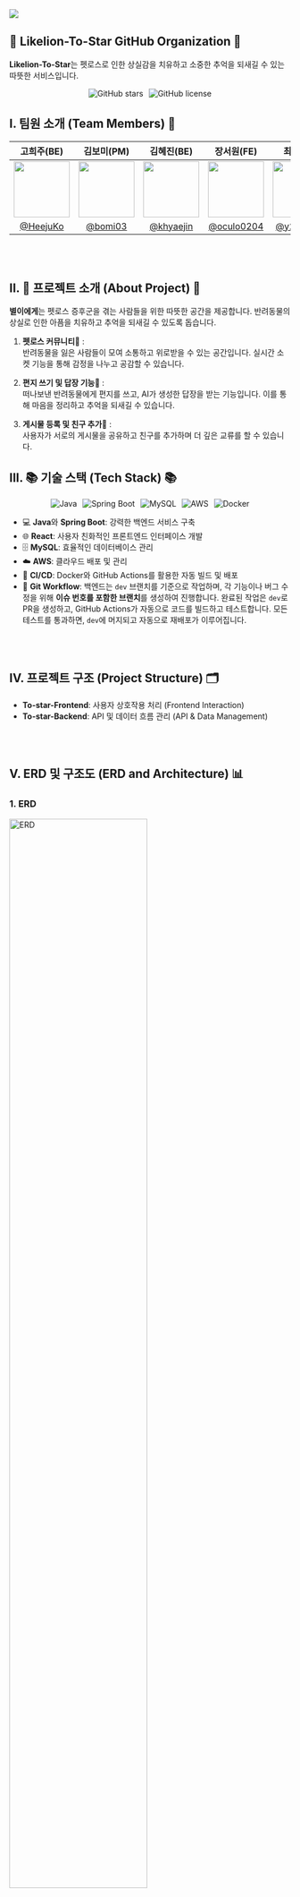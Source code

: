 <img src="https://github.com/user-attachments/assets/c66e7ec8-97f1-4b51-ae82-314ba2fd8042"/>

## 👋 Likelion-To-Star GitHub Organization 👋  
**Likelion-To-Star**는 펫로스로 인한 상실감을 치유하고 소중한 추억을 되새길 수 있는 따뜻한 서비스입니다.

<p align="center" style="display: flex; justify-content: center; gap: 10px;">
    <img src="https://img.shields.io/github/stars/Likelion-To-Star/backend?style=social" alt="GitHub stars">
    <img src="https://img.shields.io/github/license/Likelion-To-Star/backend" alt="GitHub license">
</p>


## I. 팀원 소개 (Team Members) 👥  
| 고희주(BE) | 김보미(PM) | 김혜진(BE) | 장서원(FE) | 최강(BE) | 최윤영(FE) |
|:---:|:---:|:---:|:---:|:---:|:---:|
| <img src="https://github.com/HeejuKo.png" width="100"> | <img src="https://github.com/bomi03.png" width="100"> | <img src="https://github.com/khyaejin.png" width="100"> | <img src="https://github.com/oculo0204.png" width="100"> | <img src="https://github.com/y2hscmtk.png" width="100"> | <img src="https://github.com/chldsbdud.png" width="100"> |  
| [@HeejuKo](https://github.com/HeejuKo) | [@bomi03](https://github.com/bomi03) | [@khyaejin](https://github.com/khyaejin) | [@oculo0204](https://github.com/oculo0204) | [@y2hscmtk](https://github.com/y2hscmtk) | [@chldsbdud](https://github.com/chldsbdud) |  

<br><br>

## II. 🐾 프로젝트 소개 (About Project) 🐾

**별이에게**는 펫로스 증후군을 겪는 사람들을 위한 따뜻한 공간을 제공합니다. 반려동물의 상실로 인한 아픔을 치유하고 추억을 되새길 수 있도록 돕습니다.

1. **펫로스 커뮤니티💬** :  
   반려동물을 잃은 사람들이 모여 소통하고 위로받을 수 있는 공간입니다. 실시간 소켓 기능을 통해 감정을 나누고 공감할 수 있습니다. 

2. **편지 쓰기 및 답장 기능**:love_letter: :  
   떠나보낸 반려동물에게 편지를 쓰고, AI가 생성한 답장을 받는 기능입니다. 이를 통해 마음을 정리하고 추억을 되새길 수 있습니다. 

3. **게시물 등록 및 친구 추가🐶** :  
   사용자가 서로의 게시물을 공유하고 친구를 추가하며 더 깊은 교류를 할 수 있습니다. 




## III. 📚 기술 스택 (Tech Stack) 📚  

<p align="center" style="display: flex; justify-content: center; gap: 10px; flex-wrap: wrap;">
    <img src="https://img.shields.io/badge/Java-007396?style=for-the-badge&logo=OpenJDK&logoColor=white" alt="Java">
    <img src="https://img.shields.io/badge/Spring%20Boot-6DB33F?style=for-the-badge&logo=Spring&logoColor=white" alt="Spring Boot">
    <img src="https://img.shields.io/badge/MySQL-4479A1?style=for-the-badge&logo=MySQL&logoColor=white" alt="MySQL">
    <img src="https://img.shields.io/badge/AWS-232F3E?style=for-the-badge&logo=Amazon%20AWS&logoColor=white" alt="AWS">
    <img src="https://img.shields.io/badge/Docker-2496ED?style=for-the-badge&logo=Docker&logoColor=white" alt="Docker">
</p>

- 💻 **Java**와 **Spring Boot**: 강력한 백엔드 서비스 구축
- 🌐 **React**: 사용자 친화적인 프론트엔드 인터페이스 개발
- 🗄️ **MySQL**: 효율적인 데이터베이스 관리
- ☁️ **AWS**: 클라우드 배포 및 관리
- 🚀 **CI/CD**: Docker와 GitHub Actions를 활용한 자동 빌드 및 배포
- 🔄 **Git Workflow**: 백엔드는 `dev` 브랜치를 기준으로 작업하며, 각 기능이나 버그 수정을 위해 **이슈 번호를 포함한 브랜치**를 생성하여 진행합니다. 완료된 작업은 `dev`로 PR을 생성하고, GitHub Actions가 자동으로 코드를 빌드하고 테스트합니다. 모든 테스트를 통과하면, `dev`에 머지되고 자동으로 재배포가 이루어집니다.


<br><br>


## IV. 프로젝트 구조 (Project Structure) 🗂️  
- **To-star-Frontend**: 사용자 상호작용 처리 (Frontend Interaction)  
- **To-star-Backend**: API 및 데이터 흐름 관리 (API & Data Management)  

<br><br>

## V. ERD 및 구조도 (ERD and Architecture) 📊  
### 1. ERD  
<img src="https://github.com/user-attachments/assets/ebd915c5-2f05-4b9c-82f5-24657eb60377" width="70%" alt="ERD"/>

### 2. 시스템 구조도 (System Architecture)  

### 3. 기능 구조도 (Function Architecture)  

<br><br>

## VI. 시작 가이드 (Getting Started) 🚀  
1. **레포지토리 복제 (Clone the Repository)**  
   - Frontend:  
     `git clone https://github.com/HSU-NIMBUS2000/Pyeoning-Frontend.git`  
   - Backend:  
     `git clone https://github.com/HSU-NIMBUS2000/Pyeoning-Backend.git`  

2. **프로젝트 디렉토리로 이동 (Navigate to the Project Directory)**  
   `cd <repository-name>`

3. **환경변수 설정(.env 파일 설정) **
   `REACT_APP_API_BASE_URL= 서버주소`
   
5.  **의존성 설치 (Install Dependencies) (Frontend)**  
   `npm install`

6. **빌드 및 실행 (Build and Run)**  
   - Frontend:  
     `npm start`  
   - Backend:  
     `./gradlew bootRun`

<br><br>
<br>
## VII. 프로젝트 상세 소개
해당 프로젝트는 펫로스 증후군 치유하기 위해 전문가들이 제시하는 3가지 단계(반려동물과 행복했던 추억을 상기, 자신의 감정을 솔직하게 표현, 편지나 글로 마음을 전달)에 따라 회고글쓰기 게시판, 실시간 채팅, 편지쓰기 3가지 주요 페이지를 기획, 개발하였습니다.
<br><br>
프론트 배포 링크 : fe-tostar.vercel.app   (서버 유효기간 종료로 기능하지 않을 수 있음)
<br><br>


https://github.com/user-attachments/assets/a7683054-08cc-491b-ab23-87e64320f487


<br><br>

-메인페이지/로그인,회원가입
<img src="https://github.com/user-attachments/assets/0c02e4a6-e90b-4fac-b30b-7152d86a98e2" alt="image (3)" width="997">
<br><br>
-친구들과 
<img src="https://github.com/user-attachments/assets/c78425d4-16a7-4a72-aa18-8e3b5bdf07a0" alt="image (4)">
<img src="https://github.com/user-attachments/assets/5d58e01c-4a39-4e06-ac0f-eb999890136e" alt="image (6)">
<img src="https://github.com/user-attachments/assets/0917fb84-2696-4058-809e-139387c36100" alt="image (5)">
<br><br>
-커뮤니티
<img src="https://github.com/user-attachments/assets/9aa9149f-10fb-44a0-bae3-2e0d1ee719f5" alt="image (7)">
<img src="https://github.com/user-attachments/assets/2485d448-f1fc-448a-afb2-e42a56e3efa5" alt="image (8)">
-별이에게

<img src="https://github.com/user-attachments/assets/9f3246ea-1b3d-4827-b00c-d2a6f3ff0f78" alt="image (10)">
<img src="https://github.com/user-attachments/assets/f612f730-ea05-4b37-907b-141714842345" alt="image (9)">

## VIII.⭐ README 소개 (About this README) ⭐  
이 README는 **Likelion-To-Star** 프로젝트의 기술 스택, 구조, 시작 가이드를 간결하고 명확하게 설명합니다.

<br><br>
✨ Special Thanks ✨  
Thanks to the **PND team** for their continuous support! 🚀  
For more details, check out the [GitHub repository](https://github.com/PND-Gamjakkang).


![footer](https://capsule-render.vercel.app/api?section=footer&type=waving&color=588beb)

